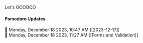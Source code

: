 Let's GOOOOO



#### Pomodoro Updates
🍅 Monday, December 18 2023, 10:47 AM [[2023-12-17]]    🍅 Monday, December 18 2023, 11:27 AM [[Forms and Validation]]